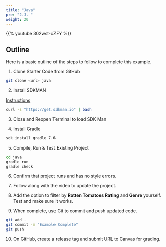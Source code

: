 ```yaml
---
title: "Java"
pre: "2.J. "
weight: 20
---
```


{{% youtube 302wst-cZFY %}}

## Outline

Here is a basic outline of the steps to follow to complete this example.

1. Clone Starter Code from GitHub

```bash
git clone <url> java
```

2. Install SDKMAN

[Instructions](https://sdkman.io/install)

```bash
curl -s "https://get.sdkman.io" | bash
```

3. Close and Reopen Terminal to load SDK Man

4. Install Gradle

```bash
sdk install gradle 7.6
```

5. Compile, Run & Test Existing Project

```bash
cd java
gradle run
gradle check
```

6. Confirm that project runs and has no style errors. 

7. Follow along with the video to update the project.

8. Add the option to filter by **Rotten Tomatoes Rating** and **Genre** yourself. Test and make sure it works.

9. When complete, use Git to commit and push updated code. 

```bash
git add .
git commit -m "Example Complete"
git push
```

10. On GitHub, create a release tag and submit URL to Canvas for grading.